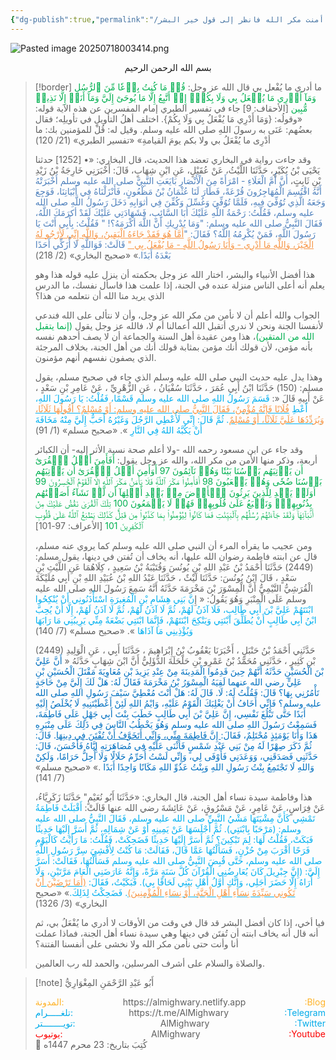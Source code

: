```yaml
---
{"dg-publish":true,"permalink":"/مقالات/ما أدري ما يفعل بي إذا أمنت مكر الله فانظر إلى قول خير البشر/","tags":["الأمن من مكر الله"],"noteIcon":"📑","created":"2025-01-23T18:53:05.729+02:00","updated":"2025-07-18T00:54:38.000+03:00"}
---
```



![Pasted image 20250718003414.png](/img/user/Attachments/Pasted%20image%2020250718003414.png)
<center>بسم الله الرحمن الرحيم </center>

> [!border] ما أدري ما يُفْعل بي
> قال الله عز وجل:  <font color="#00b050">قُلۡ مَا كُنتُ بِدۡعٗا مِّنَ ٱلرُّسُلِ وَمَآ أَدۡرِي مَا يُفۡعَلُ بِي وَلَا بِكُمۡۖ إِنۡ أَتَّبِعُ إِلَّا مَا يُوحَىٰٓ إِلَيَّ وَمَآ أَنَا۠ إِلَّا نَذِيرٞ مُّبِين</font> [الأحقاف: 9]
> جاء في تفسير الطبري إمام المفسرين عن هذه الآية قوله: 
> «وقولُه: {وَمَا أَدْرِي مَا يُفْعَلُ بِي وَلَا بِكُمْ}. اختلف أهلُ التأويلِ في تأويلِه؛ فقال بعضُهم: عَنَى به رسولَ اللهِ صلى الله عليه وسلم. وقيل له: قُلْ للمؤمنين بك: ما أدْرِى ما يُفْعَلُ بي ولا بكم يومَ القيامةِ»
> «تفسير الطبري» (21/ 120)
> 
> وقد جاءت رواية في البخاري تعضد هذا الحديث، قال البخاري: 
> «• [1252] حدثنا يَحْيَى بْنُ بُكَيْرٍ، حَدَّثَنَا اللَّيْثُ، عَنْ عُقَيْلٍ، عَنِ ابْنِ شِهَابٍ، قَالَ: أَخْبَرَنِي خَارِجَةُ بْنُ زَيْدِ بْنِ ثَابِتٍ، <font color="#4f81bd">أَنَّ أُمَّ الْعَلَاءِ - امْرَأَةً مِنَ الْأَنْصَارِ بَايَعَتِ النَّبِيَّ صلى الله عليه وسلم أَخْبَرَتْهُ أَنَّهُ اقْتُسِمَ الْمُهَاجِرُونَ قُرْعَةً، فَطَارَ لَنَا عُثْمَانُ بْنُ مَظْعُونٍ، فَأَنْزَلْنَاهُ فِي أَبْيَاتِنَا، فَوَجِعَ وَجَعَهُ الَّذِي تُوُفِّيَ فِيهِ، فَلَمَّا تُوُفِّيَ وَغُسِّلَ وَكُفِّنَ فِي أثوَابِهِ دَخَلَ رَسُولُ اللَّهِ صلى الله عليه وسلم، فَقُلْتُ: رَحْمَةُ اللَّهِ عَلَيْكَ أَبَا السَّائِبِ، فَشَهَادَتِي عَلَيْكَ لَقَدْ أكرَمَكَ اللَّهُ، فَقَالَ النَّبِيُّ صلى الله عليه وسلم: "وَمَا يُدْرِيكِ أَنَّ اللَّهَ أكْرَمَهُ؟! " فَقُلْتُ: بِأَبِي أَنْتَ يَا رَسُولَ اللَّهِ، فَمَنْ يُكْرِمُهُ اللَّهُ؟ فَقَالَ: "<font color="#f79646"><u>أَمَّا هُوَ فَقَدْ جَاءَهُ الْيَقِينُ، وَاللَّهِ إِنِّي لَأَرْجُو لَهُ الْخَيْرَ، وَاللَّهِ مَا أَدْرِي - وَأَنَا رَسُولُ اللَّهِ - مَا يُفْعَلُ بِي "</u></font> قَالَتْ: فَوَاللَّهِ لَا أُزَكِّي أَحَدًا بَعْدَهُ أَبَدًا.</font>»
> «صحيح البخاري» (2/ 218)
> 
> هذا أفضل الأنبياء والبشر، اختار الله عز وجل بحكمته أن ينزل عليه قوله هذا وهو يعلم أنه أعلى الناس منزلة عنده في الجنة، إذا علمت هذا فاسأل نفسك، ما الدرس الذي يريد منا الله أن نتعلمه من هذا؟ 
> 
> الجواب والله أعلم أن لا نأمن من مكر الله عز وجل، وأن لا نتألى على الله فندعي لأنفسنا الجنة ونحن لا ندري أتقبل الله أعمالنا أم لا، فالله عز وجل يقول <font color="#00b050">(إنما يتقبل الله من المتقين)</font>،  هذا ومن عقيدة أهل السنة والجماعة أن لا يصف أحدهم نفسه بأنه مؤمن، لأن قولك أنك مؤمن بمثابة قولك أنك من أهل الجنة، بخلاف المرجئة الذي يصفون نفسهم أنهم مؤمنون. 
> 
> وهذا يدل عليه حديث النبي صلى الله عليه وسلم الذي جاء في صحيح مسلم، يقول مسلم: 
> (150) حَدَّثَنَا ابْنُ أَبِي عُمَرَ ، حَدَّثَنَا سُفْيَانُ ، عَنِ الزُّهْرِيِّ ، عَنْ عَامِرِ بْنِ سَعْدٍ ، عَنْ أَبِيهِ قَالَ «:
> <font color="#00b0f0">قَسَمَ رَسُولُ اللهِ صلى الله عليه وسلم قَسْمًا، فَقُلْتُ: يَا رَسُولَ اللهِ، أَعْطِ <u><font color="#f79646">فُلَانًا فَإِنَّهُ مُؤْمِنٌ، فَقَالَ النَّبِيُّ صلى الله عليه وسلم: ‌أَوْ ‌مُسْلِمٌ؟ أَقُولُهَا ثَلَاثًا، وَيُرَدِّدُهَا عَلَيَّ ثَلَاثًا، ‌أَوْ ‌مُسْلِمٌ</font></u>. ثُمَّ قَالَ: إِنِّي لَأُعْطِي الرَّجُلَ وَغَيْرُهُ أَحَبُّ إِلَيَّ مِنْهُ مَخَافَةَ أَنْ يَكُبَّهُ اللهُ فِي النَّارِ </font>».
> «صحيح مسلم» (1/ 91)
> 
> وقد جاء عن ابن مسعود رحمه الله -ولا أعلم صحة نسبة الأثر إليه- أن الكبائر أربعة، وذكر منها الأمن من مكر الله، والله عز وجل يقول:
> <font color="#00b050">أَفَأَمِنَ أَهۡلُ ٱلۡقُرَىٰٓ أَن يَأۡتِيَهُم بَأۡسُنَا بَيَٰتٗا وَهُمۡ نَآئِمُونَ 97 أَوَأَمِنَ أَهۡلُ ٱلۡقُرَىٰٓ أَن يَأۡتِيَهُم بَأۡسُنَا ضُحٗى وَهُمۡ يَلۡعَبُونَ 98 أَفَأَمِنُواْ مَكۡرَ ٱللَّهِۚ فَلَا يَأۡمَنُ مَكۡرَ ٱللَّهِ إِلَّا ٱلۡقَوۡمُ ٱلۡخَٰسِرُونَ 99 أَوَلَمۡ يَهۡدِ لِلَّذِينَ يَرِثُونَ ٱلۡأَرۡضَ مِنۢ بَعۡدِ أَهۡلِهَآ أَن لَّوۡ نَشَآءُ أَصَبۡنَٰهُم بِذُنُوبِهِمۡۚ وَنَطۡبَعُ عَلَىٰ قُلُوبِهِمۡ فَهُمۡ لَا يَسۡمَعُونَ 100 تِلۡكَ ٱلۡقُرَىٰ نَقُصُّ عَلَيۡكَ مِنۡ أَنۢبَآئِهَاۚ وَلَقَدۡ جَآءَتۡهُمۡ رُسُلُهُم بِٱلۡبَيِّنَٰتِ فَمَا كَانُواْ لِيُؤۡمِنُواْ بِمَا كَذَّبُواْ مِن قَبۡلُۚ كَذَٰلِكَ يَطۡبَعُ ٱللَّهُ عَلَىٰ قُلُوبِ ٱلۡكَٰفِرِينَ 101</font> [الأعراف: 97-101]
> 
> ومن عجيب ما يقرأه المرء أن النبي صلى الله عليه وسلم كما يروي عنه مسلم، قال عن ابنته فاطمة رضوان الله عليها، أنه يخاف أن تُفتن في دينها، يقول مسلم: 
> (2449) حَدَّثَنَا أَحْمَدُ بْنُ عَبْدِ اللهِ بْنِ يُونُسَ وَقُتَيْبَةُ بْنُ سَعِيدٍ ، كِلَاهُمَا عَنِ اللَّيْثِ بْنِ سَعْدٍ ، قَالَ ابْنُ يُونُسَ: حَدَّثَنَا لَيْثٌ ، حَدَّثَنَا عَبْدُ اللهِ بْنُ عُبَيْدِ اللهِ بْنِ أَبِي مُلَيْكَةَ الْقُرَشِيُّ التَّيْمِيُّ أَنَّ الْمِسْوَرَ بْنَ مَخْرَمَةَ حَدَّثَهُ أَنَّهُ سَمِعَ رَسُولَ اللهِ صلى الله عليه وسلم عَلَى الْمِنْبَرِ وَهُوَ يَقُولُ: « إِ<font color="#00b0f0">نَّ بَنِي هِشَامِ بْنِ الْمُغِيرَةِ اسْتَأْذَنُونِي أَنْ يُنْكِحُوا ابْنَتَهُمْ عَلِيَّ بْنَ أَبِي طَالِبٍ، فَلَا آذَنُ لَهُمْ، ثُمَّ لَا آذَنُ لَهُمْ، ثُمَّ لَا آذَنُ لَهُمْ، إِلَّا أَنْ يُحِبَّ ابْنُ أَبِي طَالِبٍ أَنْ يُطَلِّقَ ابْنَتِي وَيَنْكِحَ ابْنَتَهُمْ، فَإِنَّمَا ابْنَتِي بَضْعَةٌ مِنِّي يَرِيبُنِي مَا رَابَهَا وَيُؤْذِينِي مَا آذَاهَا</font> ».
> «صحيح مسلم» (7/ 140)
> 
> (2449) حَدَّثَنِي أَحْمَدُ بْنُ حَنْبَلٍ ، أَخْبَرَنَا يَعْقُوبُ بْنُ إِبْرَاهِيمَ ، حَدَّثَنَا أَبِي ، عَنِ الْوَلِيدِ بْنِ كَثِيرٍ ، حَدَّثَنِي مُحَمَّدُ بْنُ عَمْرِو بْنِ حَلْحَلَةَ الدُّؤَلِيُّ أَنَّ ابْنَ شِهَابٍ حَدَّثَهُ «<font color="#0070c0"> أَنَّ عَلِيَّ بْنَ الْحُسَيْنِ حَدَّثَهُ أَنَّهُمْ حِينَ قَدِمُوا الْمَدِينَةَ مِنْ عِنْدِ يَزِيدَ بْنِ مُعَاوِيَةَ مَقْتَلَ الْحُسَيْنِ بْنِ عَلِيٍّ رضي الله عنهما لَقِيَهُ الْمِسْوَرُ بْنُ مَخْرَمَةَ فَقَالَ لَهُ: هَلْ لَكَ إِلَيَّ مِنْ حَاجَةٍ تَأْمُرُنِي بِهَا؟ قَالَ: فَقُلْتُ لَهُ: لَا. قَالَ لَهُ: هَلْ أَنْتَ مُعْطِيَّ سَيْفَ رَسُولِ اللهِ صلى الله عليه وسلم؟ فَإِنِّي أَخَافُ أَنْ يَغْلِبَكَ الْقَوْمُ عَلَيْهِ، وَايْمُ اللهِ لَئِنْ أَعْطَيْتَنِيهِ لَا يُخْلَصُ إِلَيْهِ أَبَدًا حَتَّى تَبْلُغَ نَفْسِي، إِنَّ عَلِيَّ بْنَ أَبِي طَالِبٍ خَطَبَ بِنْتَ أَبِي جَهْلٍ عَلَى فَاطِمَةَ، فَسَمِعْتُ رَسُولَ اللهِ صلى الله عليه وسلم وَهُوَ يَخْطُبُ النَّاسَ فِي ذَلِكَ عَلَى مِنْبَرِهِ هَذَا وَأَنَا يَوْمَئِذٍ مُحْتَلِمٌ، فَقَالَ:<u> إِنَّ فَاطِمَةَ مِنِّي، وَإِنِّي أَتَخَوَّفُ أَنْ تُفْتَنَ فِي دِينِهَا</u>. قَالَ: ثُمَّ ذَكَرَ صِهْرًا لَهُ مِنْ بَنِي عَبْدِ شَمْسٍ فَأَثْنَى عَلَيْهِ فِي مُصَاهَرَتِهِ إِيَّاهُ فَأَحْسَنَ، قَالَ: حَدَّثَنِي فَصَدَقَنِي، وَوَعَدَنِي فَأَوْفَى لِي، وَإِنِّي لَسْتُ أُحَرِّمُ حَلَالًا وَلَا أُحِلُّ حَرَامًا، وَلَكِنْ وَاللهِ لَا تَجْتَمِعُ بِنْتُ رَسُولِ اللهِ وَبِنْتُ عَدُوِّ اللهِ مَكَانًا وَاحِدًا أَبَدًا </font>.»
> «صحيح مسلم» (7/ 141)
> 
> هذا وفاطمة سيدة نساء أهل الجنة، قال البخاري:
> «حَدَّثَنَا أَبُو نُعَيْمٍ" حَدَّثَنَا زَكَرِيَّاءُ، عَنْ فِرَاسٍ، عَنْ عَامِرٍ، عَنْ مَسْرُوقٍ، عَنْ عَائِشَةَ رضي الله عنها قَالَتْ:
> <font color="#00b0f0">أَقْبَلَتْ فَاطِمَةُ تَمْشِي كَأَنَّ مِشْيَتَهَا مَشْيُ النَّبِيِّ صلى الله عليه وسلم، فَقَالَ النَّبِيُّ صلى الله عليه وسلم: (مَرْحَبًا بِابْنَتِي). ثُمَّ أَجْلَسَهَا عَنْ يَمِينِهِ أَوْ عَنْ شِمَالِهِ، ثُمَّ أَسَرَّ إِلَيْهَا حَدِيثًا فَبَكَتْ، فَقُلْتُ لَهَا: لِمَ تَبْكِينَ؟ ثُمَّ أَسَرَّ إِلَيْهَا حَدِيثًا فَضَحِكَتْ، فَقُلْتُ: مَا رَأَيْتُ كَالْيَوْمِ فَرَحًا أَقْرَبَ مِنْ حُزْنٍ، فَسَأَلْتُهَا عَمَّا قَالَ، فَقَالَتْ: مَا كُنْتُ لِأُفْشِيَ سِرَّ رَسُولِ اللَّهِ صلى الله عليه وسلم، حَتَّى قُبِضَ النَّبِيُّ صلى الله عليه وسلم فَسَأَلْتُهَا، فَقَالَتْ: أَسَرَّ إِلَيَّ: (إِنَّ جِبْرِيلَ كَانَ يُعَارِضُنِي الْقُرْآنَ كُلَّ سَنَةٍ مَرَّةً، وَإِنَّهُ عَارَضَنِي الْعَامَ مَرَّتَيْنِ، وَلَا أُرَاهُ إِلَّا حَضَرَ أَجَلِي، وَإِنَّكِ أَوَّلُ أَهْلِ بَيْتِي لَحَاقًا بِي). فَبَكَيْتُ، فَقَالَ: <u><font color="#f79646">(أَمَا تَرْضَيْنَ أَنْ تَكُونِي ‌سَيِّدَةَ ‌نِسَاءِ أَهْلِ الْجَنَّةِ، أَوْ نِسَاءِ الْمُؤْمِنِينَ)</font></u>. فَضَحِكْتُ لِذَلِكَ.</font>»
> «صحيح البخاري» (3/ 1326)
> 
> فيا أخي، إذا كان أفضل البشر قد قال في وقت من الأوقات لا أدري ما يُفْعَلُ بي، ثم أنه قال أنه يخاف ابنته أن تُفتَن في دينها وهي سيدة نساء أهل الجنة، فماذا عملت أنا وأنت حتى نأمن مكر الله ولا نخشى على أنفسنا الفتنة؟ 
> 
> والصلاة والسلام على أشرف المرسلين، والحمد لله رب العالمين. 

> [!note] أَبُو عَبْدِ الرَّحْمَنِ المِغْوَارِيُّ 
> <div style="display: flex; justify-content: space-between;"> <font color="ffb329"> المدونة:   </font><center> https://almighwary.netlify.app</center><span ><font color="ffb329"> :Blog</font></span> </div> 
>  <div style="display: flex; justify-content: space-between;"> <font color="01abe9"> تلغـــــرام:   </font> <center>     https://t.me/AlMighwary</center> <span ><font color="01abe9"> :Telegram</font></span> </div> 
>  <div style="display: flex; justify-content: space-between;"> <font color="01abe9"> تويــــــــتر:   </font> <center>     AlMighwary</center> <span ><font color="01abe9"> :Twitter</font></span> </div> 
>  <div style="display: flex; justify-content: space-between;"> <font color="fb0101"> يوتيوب:   </font> <center>     AlMighwary</center> <span ><font color="fb0101"> :Youtube</font></span> </div> <footer>📅 كُتِبَ  بتاريخ: 23 محرم 1447ه</footer>


